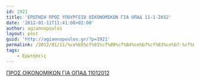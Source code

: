 ```yaml
---
id: 1921
title: 'ΕΡΩΤΗΣΗ ΠΡΟΣ ΥΠΟΥΡΓΕΙΟ ΟΙΚΟΝΟΜΙΚΩΝ ΓΙΑ ΟΠΑΔ 11-1-2012'
date: '2012-01-11T11:41:08+02:00'
author: agiannopoulos
layout: post
guid: 'http://agiannopoulos.gr/?p=1921'
permalink: /2012/01/11/%ce%b5%cf%81%cf%89%cf%84%ce%b7%cf%83%ce%b7-%cf%80%cf%81%ce%bf%cf%83-%cf%85%cf%80%ce%bf%cf%85%cf%81%ce%b3%ce%b5%ce%b9%ce%bf-%ce%bf%ce%b9%ce%ba%ce%bf%ce%bd%ce%bf%ce%bc%ce%b9%ce%ba%cf%89%ce%bd-%ce%b3-2/
tags:
    - Ερωτήσεις
---
```


[ΠΡΟΣ ΟΙΚΟΝΟΜΙΚΩΝ ΓΙΑ ΟΠΑΔ 11012012](/wp-content/uploads/2012/04/cf80cf81cebfcf83-cebfceb9cebacebfcebdcebfcebcceb9cebacf89cebd-ceb3ceb9ceb1-cebfcf80ceb1ceb4-11012012.doc)